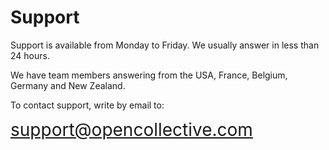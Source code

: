 # Support

Support is available from Monday to Friday. We usually answer in less than 24 hours.

We have team members answering from the USA, France, Belgium, Germany and New Zealand.

To contact support, write by email to:

<span style="font-size: 2em; word-break: break-all;">[support@opencollective.com](mailto:support@opencollective.com)</span>
